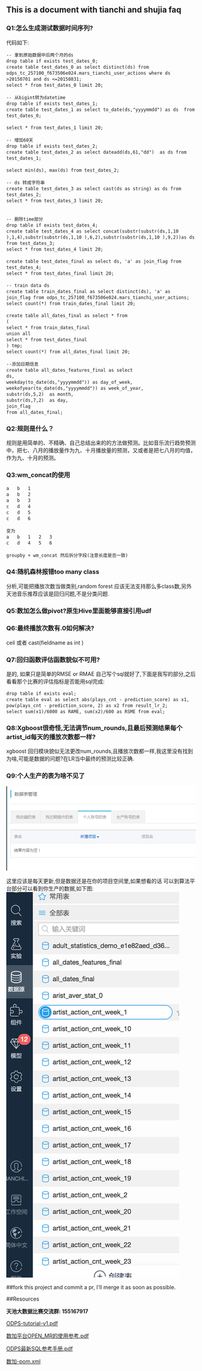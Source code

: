 ## This is a document with tianchi and shujia faq

### Q1:怎么生成测试数据时间序列?

代码如下:

    -- 拿到原始数据中后两个月的ds
    drop table if exists test_dates_0;
    create table test_dates_0 as select distinct(ds) from odps_tc_257100_f673506e024.mars_tianchi_user_actions where ds >20150701 and ds <=20150831;
    select * from test_dates_0 limit 20;
    
    -- 从bigint转为datetime
    drop table if exists test_dates_1;
    create table test_dates_1 as select to_date(ds,"yyyymmdd") as ds  from test_dates_0;
    
    select * from test_dates_1 limit 20;
    
    -- 增加60天
    drop table if exists test_dates_2;
    create table test_dates_2 as select dateadd(ds,61,"dd")  as ds from test_dates_1;
    
    select min(ds), max(ds) from test_dates_2;
    
    -- ds 转成字符串
    create table test_dates_3 as select cast(ds as string) as ds from test_dates_2;
    select * from test_dates_3 limit 20;
    
    
    -- 删除time部分
    drop table if exists test_dates_4;
    create table test_dates_4 as select concat(substr(substr(ds,1,10 ),1,4),substr(substr(ds,1,10 ),6,2),substr(substr(ds,1,10 ),9,2))as ds from test_dates_3;
    select * from test_dates_4 limit 20;
    
    create table test_dates_final as select ds, 'a' as join_flag from test_dates_4;
    select * from test_dates_final limit 20;
    
    -- train data ds
    create table train_dates_final as select distinct(ds), 'a' as join_flag from odps_tc_257100_f673506e024.mars_tianchi_user_actions;
    select count(*) from train_dates_final limit 20;
    
    create table all_dates_final as select * from
    (
    select * from train_dates_final
    union all
    select * from test_dates_final
    ) tmp;
    select count(*) from all_dates_final limit 20;
    
    --添加日期信息
    create table all_dates_features_final as select 
    ds, 
    weekday(to_date(ds,"yyyymmdd")) as day_of_week, 
    weekofyear(to_date(ds,"yyyymmdd")) as week_of_year,
    substr(ds,5,2)  as month,
    substr(ds,7,2)  as day,
    join_flag
    from all_dates_final;

### Q2:规则是什么？
规则是用简单的、不精确、自己总结出来的的方法做预测。比如音乐流行趋势预测中，把七、八月的播放量作为九、十月播放量的预测，又或者是把七八月的均值，作为九、十月的预测。


### Q3:wm_concat的使用

    a   b   1
    a   b   2
    a   b   3
    c   d   4
    c   d   5
    c   d   6
    
    变为
    a   b   1   2   3
    c   d   4   5   6
    
    groupby + wm_concat 然后拆分字段(注意长度是否一致)
    
    
### Q4:随机森林报错too many class
分析,可能把播放次数当做类别,random forest 应该无法支持那么多class数,另外天池音乐推荐应该是回归问题,不是分类问题.


### Q5:数加怎么做pivot?原生Hive里面能够直接引用udf



### Q6:最终播放次数有.0如何解决?
ceil 或者 cast(fieldname as int )

### Q7:回归函数评估函数貌似不可用?
是的, 如果只是简单的RMSE or RMAE 自己写个sql就好了,下面是我写的部分,之后看看那个比赛的评估指标是否能用sql完成:

    drop table if exists eval;
    create table eval as select abs(plays_cnt - prediction_score) as x1, pow(plays_cnt - prediction_score, 2) as x2 from result_lr_2;
    select sum(x1)/6000 as RAME, sum(x2)/600 as RSME from eval;
    
### Q8:Xgboost很奇怪,无法调节num_rounds,且最后预测结果每个artist_id每天的播放次数都一样?
xgboost 回归模块貌似无法更改num_rounds,且播放次数都一样,我这里没有找到为啥,可能是数据的问题?在LR当中最终的预测比较正确.



### Q9:个人生产的表为啥不见了

![1](./images/personal_tables.png)

这里应该是每天更新,但是数据还是在你的项目空间里,如果想看的话 可以到算法平台部分可以看到你生产的数据,如下图:
![2](./images/personal_tables2.png)


##fork this project and commit a pr, I'll merge it as soon as possible.


##Resources

**天池大数据比赛交流群: 155167917**

[ODPS-tutorial-v1.pdf](./resources/ODPS-tutorial-v1.pdf)

[数加平台OPEN_MR的使用参考.pdf](./resources/数加平台OPEN_MR的使用参考.pdf)

[ODPS最新SQL参考手册.pdf](./resources/ODPS最新SQL参考手册.pdf)

[数加-pom.xml](./resources/pom.xml)
